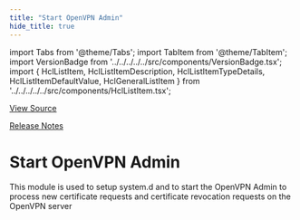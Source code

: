 ```yaml
---
title: "Start OpenVPN Admin"
hide_title: true
---
```


import Tabs from '@theme/Tabs';
import TabItem from '@theme/TabItem';
import VersionBadge from '../../../../../src/components/VersionBadge.tsx';
import { HclListItem, HclListItemDescription, HclListItemTypeDetails, HclListItemDefaultValue, HclGeneralListItem } from '../../../../../src/components/HclListItem.tsx';

<a href="https://github.com/gruntwork-io/terraform-aws-openvpn/tree/main/modules%2Fstart-openvpn-admin" className="link-button" title="View the source code for this module in GitHub.">View Source</a>

<a href="https://github.com/gruntwork-io/terraform-aws-openvpn/releases?q=" className="link-button" title="Release notes for only the service catalog versions which impacted this service.">Release Notes</a>

# Start OpenVPN Admin

This module is used to setup system.d and to start the OpenVPN Admin to process new certificate requests and
certificate revocation requests on the OpenVPN server


<!-- ##DOCS-SOURCER-START
{
  "originalSources": [
    "https://github.com/gruntwork-io/terraform-aws-openvpn/tree/modules%2Fstart-openvpn-admin%2Freadme.md",
    "https://github.com/gruntwork-io/terraform-aws-openvpn/tree/modules%2Fstart-openvpn-admin%2Fvariables.tf",
    "https://github.com/gruntwork-io/terraform-aws-openvpn/tree/modules%2Fstart-openvpn-admin%2Foutputs.tf"
  ],
  "sourcePlugin": "module-catalog-api",
  "hash": "2049afb07053543471eac60438fdfefe"
}
##DOCS-SOURCER-END -->
